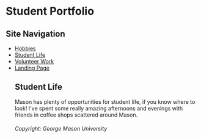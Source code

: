 
<body>
<h1> Student Portfolio </h1>
  <h2> Site Navigation </h2>
<nav>
    <ul>
     <li><a href="https://mswartze-creator.github.io/Hobbies/">Hobbies</a>
      <li><a href="https://mswartze-creator.github.io/Student-Life/">Student Life</a>
      <li><a href="https://mswartze-creator.github.io/Volunteer-Work/">Volunteer Work</a>
      <li><a href="https://mswartze-creator.github.io/Student-Portfolio/">Landing Page</a>

<h1>Student Life</h1>

<p> Mason has plenty of opportunities for student life, if you know where to look! I've spent some really amazing afternoons and evenings with friends in coffee shops scattered around Mason.</p>

<footer> <h6> Copyright: George Mason University </h6> </footer>
